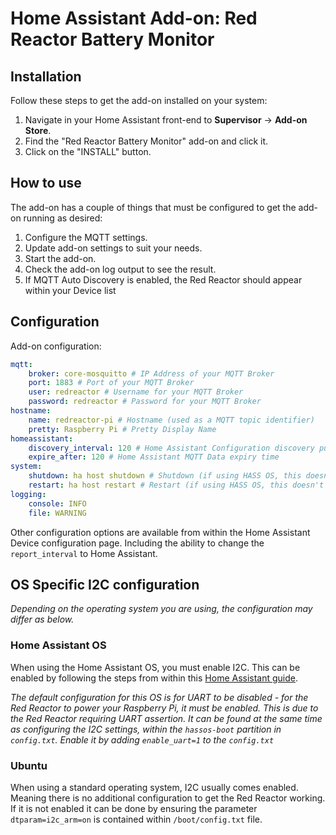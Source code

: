 # Home Assistant Add-on: Red Reactor Battery Monitor

## Installation
Follow these steps to get the add-on installed on your system:

1. Navigate in your Home Assistant front-end to **Supervisor** -> **Add-on Store**.
2. Find the "Red Reactor Battery Monitor" add-on and click it.
3. Click on the "INSTALL" button.

## How to use
The add-on has a couple of things that must be configured to get the add-on running as desired:
1. Configure the MQTT settings.
2. Update add-on settings to suit your needs.
3. Start the add-on.
4. Check the add-on log output to see the result.
5. If MQTT Auto Discovery is enabled, the Red Reactor should appear within your Device list

## Configuration
Add-on configuration:
```yaml
mqtt:
    broker: core-mosquitto # IP Address of your MQTT Broker
    port: 1883 # Port of your MQTT Broker
    user: redreactor # Username for your MQTT Broker
    password: redreactor # Password for your MQTT Broker
hostname: 
    name: redreactor-pi # Hostname (used as a MQTT topic identifier)
    pretty: Raspberry Pi # Pretty Display Name
homeassistant:
    discovery_interval: 120 # Home Assistant Configuration discovery push interval
    expire_after: 120 # Home Assistant MQTT Data expiry time
system:
    shutdown: ha host shutdown # Shutdown (if using HASS OS, this doesn't need changing)
    restart: ha host restart # Restart (if using HASS OS, this doesn't need changing)
logging:
    console: INFO
    file: WARNING
```
Other configuration options are available from within the Home Assistant Device configuration page. Including the ability to change the `report_interval` to Home Assistant.

## OS Specific I2C configuration
*Depending on the operating system you are using, the configuration may differ as below.*

### Home Assistant OS
When using the Home Assistant OS, you must enable I2C. This can be enabled by following the steps from within this [Home Assistant guide](https://www.home-assistant.io/common-tasks/os/#enable-i2c).

*The default configuration for this OS is for UART to be disabled - for the Red Reactor to power your Raspberry Pi, it must be enabled. This is due to the Red Reactor requiring UART assertion. It can be found at the same time as configuring the I2C settings, within the `hassos-boot` partition in `config.txt`. Enable it by adding `enable_uart=1` to the `config.txt`*

### Ubuntu
When using a standard operating system, I2C usually comes enabled. Meaning there is no additional configuration to get the Red Reactor working. If it is not enabled it can be done by ensuring the parameter `dtparam=i2c_arm=on` is contained within `/boot/config.txt` file.
